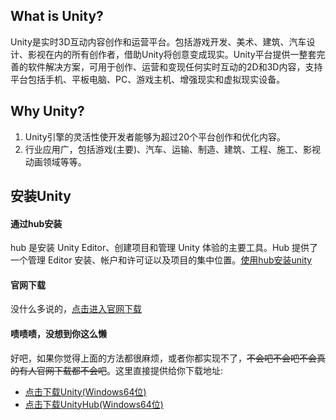 ## What is Unity?

Unity是实时3D互动内容创作和运营平台。包括游戏开发、美术、建筑、汽车设计、影视在内的所有创作者，借助Unity将创意变成现实。Unity平台提供一整套完善的软件解决方案，可用于创作、运营和变现任何实时互动的2D和3D内容，支持平台包括手机、平板电脑、PC、游戏主机、增强现实和虚拟现实设备。

## Why Unity?

1. Unity引擎的灵活性使开发者能够为超过20个平台创作和优化内容。
1. 行业应用广，包括游戏(主要)、汽车、运输、制造、建筑、工程、施工、影视动画领域等等。

## 安装Unity

#### 通过hub安装
hub 是安装 Unity Editor、创建项目和管理 Unity 体验的主要工具。Hub 提供了一个管理 Editor 安装、帐户和许可证以及项目的集中位置。[使用hub安装unity](https://docs.unity.cn/cn/2020.1/Manual/GettingStartedInstallingHub.html)

#### 官网下载
没什么多说的，[点击进入官网下载](https://unity.cn/releases)

#### 啧啧啧，没想到你这么懒
好吧，如果你觉得上面的方法都很麻烦，或者你都实现不了，~~不会吧不会吧不会真的有人官网下载都不会吧~~。这里直接提供给你下载地址:
- [点击下载Unity(Windows64位)](https://download.unitychina.cn/download_unity/5aa98e2b8a36/Windows64EditorInstaller/UnitySetup64.exe)
- [点击下载UnityHub(Windows64位)](https://public-cdn.cloud.unitychina.cn/hub/prod/UnityHubSetup.exe)

